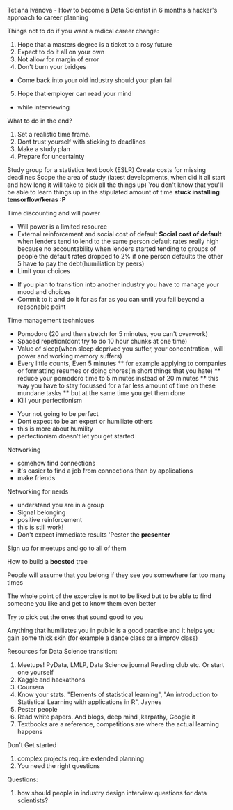 Tetiana Ivanova - How to become a Data Scientist in 6 months a hacker's approach to career planning

Things not to do if you want a radical career change:
1. Hope that a masters degree is a ticket to a rosy future
2. Expect to do it all on your own
3. Not allow for margin of error
4. Don't burn your bridges
- Come back into your old industry should your plan fail
5. Hope that employer can read your mind
- while interviewing

What to do in the end?
1. Set a realistic time frame.
2. Dont trust yourself with sticking to deadlines
3. Make a study plan
4. Prepare for uncertainty

Study group for a statistics text book (ESLR)
Create costs for missing deadlines
Scope the area of study (latest developments, when did it all start and how long it will take to pick all the things up)
You don't know that you'll be able to learn things up in the stipulated amount of time
**stuck installing tensorflow/keras :P**

Time discounting and will power
- Will power is a limited resource
- External reinforcement and social cost of default
**Social cost of default**
when lenders tend to lend to the same person
default rates really high because no accountability
when lenders started tending to groups of people 
the default rates dropped to 2%
if one person defaults the other 5 have to pay the debt(humiliation by peers)
- Limit your choices
* If you plan to transition into another industry you have to manage your mood and choices
* Commit to it and do it for as far as you can until you fail beyond a reasonable point

Time management techniques
- Pomodoro (20 and then stretch for 5 minutes, you can't overwork)
- Spaced repetion(dont try to do 10 hour chunks at one time)
- Value of sleep(when sleep deprived you suffer, your concentration , will power and working memory suffers)
- Every little counts, Even 5 minutes
** for example applying to companies or formatting resumes or doing chores(in short things that you hate)
** reduce your pomodoro time to 5 minutes instead of 20 minutes 
** this way you have to stay focussed for a far less amount of time on these mundane tasks 
** but at the same time you get them done
- Kill your perfectionism
* Your not going to be perfect
* Dont expect to be an expert or humiliate others
* this is more about humility
* perfectionism doesn't let you get started

Networking
- somehow find connections
- it's easier to find a job from connections than by applications
- make friends

Networking for nerds
- understand you are in a group
- Signal belonging
- positive reinforcement
- this is still work!
- Don't expect immediate results
'Pester the **presenter**

Sign up for meetups and go to all of them

How to build a **boosted** tree

People will assume that you belong if they see you somewhere far too many times

The whole point of the excercise is not to be liked but to be able to find someone you like and get to know them even better

Try to pick out the ones that sound good to you

Anything that humiliates you in public is a good practise and it helps you gain some thick skin (for example a dance class or a improv class)

Resources for Data Science transition:
1. Meetups! PyData, LMLP, Data Science journal Reading club etc. Or start one yourself
2. Kaggle and hackathons
3. Coursera
4. Know your stats. "Elements of statistical learning", "An introduction to Statistical Learning with applications in R", Jaynes
5. Pester people
6. Read white papers. And blogs, deep mind ,karpathy, Google it
7. Textbooks are a reference, competitions are where the actual learning happens

Don't Get started
1. complex projects require extended planning
2. You need the right questions

Questions:
1. how should people in industry design interview questions for data scientists?